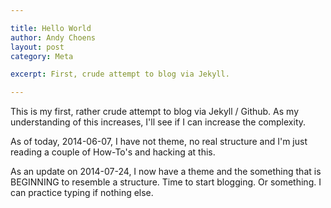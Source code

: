 ```yaml
---

title: Hello World
author: Andy Choens
layout: post
category: Meta

excerpt: First, crude attempt to blog via Jekyll.

---
```


This is my first, rather crude attempt to blog via Jekyll / Github. As
my understanding of this increases, I'll see if I can increase the
complexity.

As of today, 2014-06-07, I have not theme, no real structure and I'm
just reading a couple of How-To's and hacking at this.

As an update on 2014-07-24, I now have a theme and the something that
is BEGINNING to resemble a structure. Time to start blogging. Or
something. I can practice typing if nothing else.
